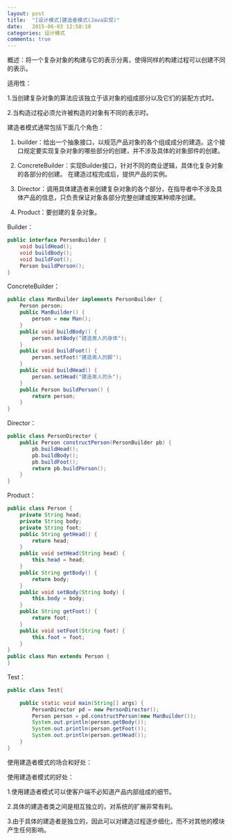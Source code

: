 ```yaml
---
layout: post
title:  "[设计模式]建造者模式(Java实现)"
date:   2015-06-03 12:58:10
categories: 设计模式
comments: true
---
```


概述：将一个复杂对象的构建与它的表示分离，使得同样的构建过程可以创建不同的表示。

适用性：

1.当创建复杂对象的算法应该独立于该对象的组成部分以及它们的装配方式时。

2.当构造过程必须允许被构造的对象有不同的表示时。

建造者模式通常包括下面几个角色：

1. builder：给出一个抽象接口，以规范产品对象的各个组成成分的建造。这个接口规定要实现复杂对象的哪些部分的创建，并不涉及具体的对象部件的创建。

2. ConcreteBuilder：实现Builder接口，针对不同的商业逻辑，具体化复杂对象的各部分的创建。 在建造过程完成后，提供产品的实例。

3. Director：调用具体建造者来创建复杂对象的各个部分，在指导者中不涉及具体产品的信息，只负责保证对象各部分完整创建或按某种顺序创建。

4. Product：要创建的复杂对象。

Builder：
```java
public interface PersonBuilder {  
    void buildHead();  
    void buildBody();  
    void buildFoot();  
    Person buildPerson();  
} 
```
ConcreteBuilder：
```java
public class ManBuilder implements PersonBuilder {  
    Person person;      
    public ManBuilder() {  
        person = new Man();  
    }      
    public void buildBody() {  
        person.setBody("建造男人的身体");  
    }  
    public void buildFoot() {  
        person.setFoot("建造男人的脚");  
    }  
    public void buildHead() {  
        person.setHead("建造男人的头");  
    }  
    public Person buildPerson() {  
        return person;  
    }  
}  
```
Director：
```java
public class PersonDirector {  
    public Person constructPerson(PersonBuilder pb) {  
        pb.buildHead();  
        pb.buildBody();  
        pb.buildFoot();  
        return pb.buildPerson();  
    }  
}  
```
Product：
```java
public class Person {  
    private String head;    
    private String body;     
    private String foot;  
    public String getHead() {  
        return head;  
    }  
    public void setHead(String head) {  
        this.head = head;  
    }  
    public String getBody() {  
        return body;  
    }  
    public void setBody(String body) {  
        this.body = body;  
    }  
    public String getFoot() {  
        return foot;  
    }  
    public void setFoot(String foot) {  
        this.foot = foot;  
    }  
}  
public class Man extends Person {  
}  
```
Test：
```java
public class Test{  
      
    public static void main(String[] args) {  
        PersonDirector pd = new PersonDirector();  
        Person person = pd.constructPerson(new ManBuilder());  
        System.out.println(person.getBody());  
        System.out.println(person.getFoot());  
        System.out.println(person.getHead());  
    }  
}  
```

使用建造者模式的场合和好处：

使用建造者模式的好处：

1.使用建造者模式可以使客户端不必知道产品内部组成的细节。

2.具体的建造者类之间是相互独立的，对系统的扩展非常有利。

3.由于具体的建造者是独立的，因此可以对建造过程逐步细化，而不对其他的模块产生任何影响。